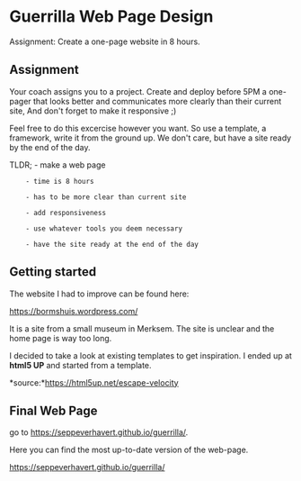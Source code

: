 # Guerrilla Web Page Design
Assignment: Create a one-page website in 8 hours.

## Assignment

Your coach assigns you to a project.
Create and deploy before 5PM a one-pager that looks better and communicates more clearly than their current site, 
And don't forget to make it responsive ;)

Feel free to do this excercise however you want. 
So use a template, a framework, write it from the ground up. We don't care, but have a site ready by the end of the day.

TLDR;   - make a web page

        - time is 8 hours

        - has to be more clear than current site

        - add responsiveness

        - use whatever tools you deem necessary

        - have the site ready at the end of the day


## Getting started

The website I had to improve can be found here:

https://bormshuis.wordpress.com/

It is a site from a small museum in Merksem.
The site is unclear and the home page is way too long.

I decided to take a look at existing templates to get inspiration.
I ended up at **html5 UP** and started from a template.

*source:*https://html5up.net/escape-velocity

## Final Web Page

go to https://seppeverhavert.github.io/guerrilla/.

Here you can find the most up-to-date version of the web-page.



https://seppeverhavert.github.io/guerrilla/
